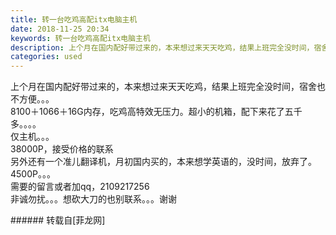 ```yaml
---
title: 转一台吃鸡高配itx电脑主机
date: 2018-11-25 20:34
keywords: 转一台吃鸡高配itx电脑主机
description: 上个月在国内配好带过来的，本来想过来天天吃鸡，结果上班完全没时间，宿舍也不方便。。。8100＋1066＋16G内存，吃鸡高特效无压力。超小的机箱，配下来花了五千多。。。。仅主机。。。38000P，接受价格的联系另外还有一个准儿翻译机，月初国内买的，本来想学英语的，没时间，放弃了。4500P。。。需要的留言或者加qq，2109217256   非诚勿扰。。。想砍大刀的也别联系。。。谢谢
categories: used
---
```

<td class="t_f" id="postmessage_2352877">

上个月在国内配好带过来的，本来想过来天天吃鸡，结果上班完全没时间，宿舍也不方便。。。<br/>
8100＋1066＋16G内存，吃鸡高特效无压力。超小的机箱，配下来花了五千多。。。。<br/>
仅主机。。。<br/>
38000P，接受价格的联系<br/>
另外还有一个准儿翻译机，月初国内买的，本来想学英语的，没时间，放弃了。4500P。。。<br/>
需要的留言或者加qq，2109217256   <br/>
非诚勿扰。。。想砍大刀的也别联系。。。谢谢<br/>
</td>
###### 转载自[菲龙网]